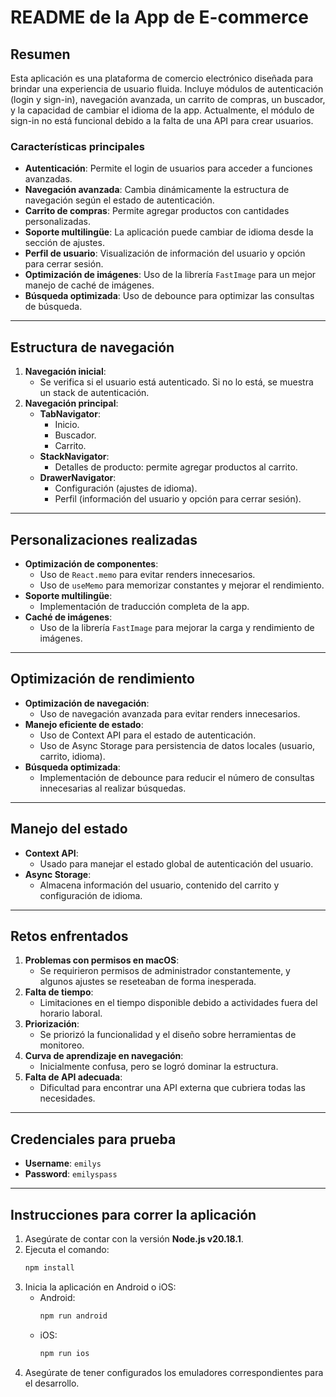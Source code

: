 # README de la App de E-commerce

## Resumen

Esta aplicación es una plataforma de comercio electrónico diseñada para brindar una experiencia de usuario fluida. Incluye módulos de autenticación (login y sign-in), navegación avanzada, un carrito de compras, un buscador, y la capacidad de cambiar el idioma de la app. Actualmente, el módulo de sign-in no está funcional debido a la falta de una API para crear usuarios.

### Características principales

- **Autenticación**: Permite el login de usuarios para acceder a funciones avanzadas.
- **Navegación avanzada**: Cambia dinámicamente la estructura de navegación según el estado de autenticación.
- **Carrito de compras**: Permite agregar productos con cantidades personalizadas.
- **Soporte multilingüe**: La aplicación puede cambiar de idioma desde la sección de ajustes.
- **Perfil de usuario**: Visualización de información del usuario y opción para cerrar sesión.
- **Optimización de imágenes**: Uso de la librería `FastImage` para un mejor manejo de caché de imágenes.
- **Búsqueda optimizada**: Uso de debounce para optimizar las consultas de búsqueda.

---

## Estructura de navegación

1. **Navegación inicial**:
   - Se verifica si el usuario está autenticado. Si no lo está, se muestra un stack de autenticación.
2. **Navegación principal**:
   - **TabNavigator**:
     - Inicio.
     - Buscador.
     - Carrito.
   - **StackNavigator**:
     - Detalles de producto: permite agregar productos al carrito.
   - **DrawerNavigator**:
     - Configuración (ajustes de idioma).
     - Perfil (información del usuario y opción para cerrar sesión).

---

## Personalizaciones realizadas

- **Optimización de componentes**:
  - Uso de `React.memo` para evitar renders innecesarios.
  - Uso de `useMemo` para memorizar constantes y mejorar el rendimiento.
- **Soporte multilingüe**:
  - Implementación de traducción completa de la app.
- **Caché de imágenes**:
  - Uso de la librería `FastImage` para mejorar la carga y rendimiento de imágenes.

---

## Optimización de rendimiento

- **Optimización de navegación**:
  - Uso de navegación avanzada para evitar renders innecesarios.
- **Manejo eficiente de estado**:
  - Uso de Context API para el estado de autenticación.
  - Uso de Async Storage para persistencia de datos locales (usuario, carrito, idioma).
- **Búsqueda optimizada**:
  - Implementación de debounce para reducir el número de consultas innecesarias al realizar búsquedas.

---

## Manejo del estado

- **Context API**:
  - Usado para manejar el estado global de autenticación del usuario.
- **Async Storage**:
  - Almacena información del usuario, contenido del carrito y configuración de idioma.

---

## Retos enfrentados

1. **Problemas con permisos en macOS**:
   - Se requirieron permisos de administrador constantemente, y algunos ajustes se reseteaban de forma inesperada.
2. **Falta de tiempo**:
   - Limitaciones en el tiempo disponible debido a actividades fuera del horario laboral.
3. **Priorización**:
   - Se priorizó la funcionalidad y el diseño sobre herramientas de monitoreo.
4. **Curva de aprendizaje en navegación**:
   - Inicialmente confusa, pero se logró dominar la estructura.
5. **Falta de API adecuada**:
   - Dificultad para encontrar una API externa que cubriera todas las necesidades.

---

## Credenciales para prueba

- **Username**: `emilys`
- **Password**: `emilyspass`

---

## Instrucciones para correr la aplicación

1. Asegúrate de contar con la versión **Node.js v20.18.1**.
2. Ejecuta el comando:
   ```bash
   npm install
   ```
3. Inicia la aplicación en Android o iOS:
   - Android:
     ```bash
     npm run android
     ```
   - iOS:
     ```bash
     npm run ios
     ```
4. Asegúrate de tener configurados los emuladores correspondientes para el desarrollo.
